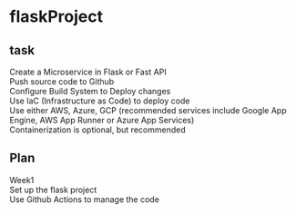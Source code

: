# flaskProject
## task
Create a Microservice in Flask or Fast API  
Push source code to Github  
Configure Build System to Deploy changes  
Use IaC (Infrastructure as Code) to deploy code  
Use either AWS, Azure, GCP (recommended services include Google App Engine, AWS App Runner or Azure App Services)  
Containerization is optional, but recommended  
## Plan
Week1   
Set up the flask project  
Use Github Actions to manage the code  
